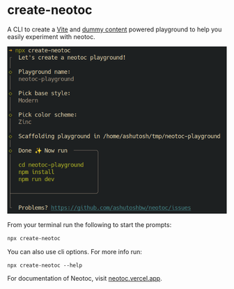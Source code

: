 # create-neotoc

A CLI to create a [Vite](https://vite.dev) and [dummy content](https://github.com/ashutoshbw/dummy-content) powered playground to help you easily experiment with neotoc.

![Create Neotoc CLI](https://github.com/ashutoshbw/neotoc/blob/main/.github/assets/create-neotoc.png)

From your terminal run the following to start the prompts:

```sh
npx create-neotoc
```

You can also use cli options. For more info run:

```
npx create-neotoc --help
```

For documentation of Neotoc, visit [neotoc.vercel.app](https://neotoc.vercel.app).
